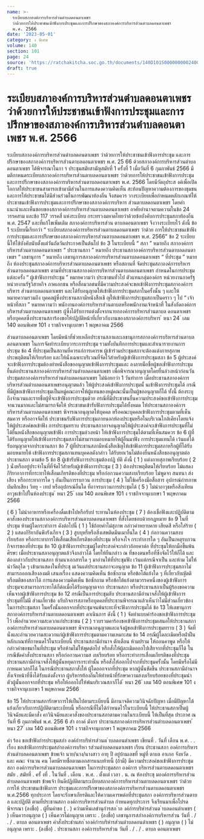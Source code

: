 ```yaml
---
name: >-
  ระเบียบสภาองค์การบริหารส่วนตำบลดอนตาเพชร
  ว่าด้วยการให้ประชาชนเข้าฟังการประชุมและการปรึกษาของสภาองค์การบริหารส่วนตำบลดอนตาเพชร
  พ.ศ. 2566
date: '2023-05-01'
category: ง พิเศษ
volume: 140
section: 101
page: 24
source: 'https://ratchakitcha.soc.go.th/documents/140D101S0000000002400.pdf'
draft: true
---
```


# ระเบียบสภาองค์การบริหารส่วนตำบลดอนตาเพชร ว่าด้วยการให้ประชาชนเข้าฟังการประชุมและการปรึกษาของสภาองค์การบริหารส่วนตำบลดอนตาเพชร พ.ศ. 2566

ระเบียบสภาองค์การบริหารส่วนตำบลดอนตาเพชร ว่าด้วยการให้ประชาชนเข้าฟังการประชุม และการปรึกษาของสภาองค์การบริหารส่วนตาบลดอนตาเพชร พ.ศ. 25 66 ด้วยสภาองค์การบริหารส่วนตำบลดอนตาเพชร ได้พิจารณาในกา ร ประชุมสมัยสามัญสมัยที่ 1 ครั้งที่ 1 เมื่อวันที่ 6 กุมภาพันธ์ 2566 มีมติกาหนดระเบียบสภาองค์การบริหารส่วนตาบลดอนตาเพชร ว่าด้วยการให้ประชาชนเข้าฟังการประชุมและการปรึกษาของสภาองค์การบริหารส่วนตาบลดอนตาเพชร พ.ศ. 2566 โดยมีวัตถุประส งค์เพื่อเปิดโอกาสให้ประชาชนสามารถเข้ามามีส่วนในการแสดงความคิดเห็น สะท้อนปัญหาความต้องการของชุมชน และการให้ประชาชนได้มีส่วนร่วมในการพัฒนาท้องถิ่น จึงสมควร วางระเบียบเพื่อกำหนดหลักเกณฑ์ให้ประชาชนเข้าฟังการประชุมและการปรึกษาของสภาองค์การบริหาร ส่วนตาบลดอนตาเพชร โดยคำแนะนำและเห็นชอบของสภาองค์การบริหารส่วนตาบลดอนตาเพชร อาศัยอำนาจตามความในข้อ 24 วรรคสาม และข้อ 117 วรรคสี่ แห่งระเบียบ กระทรวงมหาดไทยว่าด้วยข้อบังคับการประชุมสภาท้องถิ่น พ.ศ. 2547 และที่แก้ไขเพิ่มเติม สภาองค์การบริหารส่วน ตาบลดอนตาเพชร จึงวางระเบียบไว้ ดังนี้ ข้อ 1 ระเบียบนี้เรียกว่า “ ระเบียบสภาองค์การบริหารส่วนตาบลดอนตาเพชร ว่าด้วย การให้ประชาชนเข้าฟังการประชุมและการปรึกษาของสภาองค์การบริหารส่วนตาบลดอนตาเพชร พ.ศ. 2566” ข้อ 2 ระเบียบนี้ให้ใช้บังคับนับตั้งแต่วันถัดวันประกาศเป็นต้นไป ข้อ 3 ในระเบียบนี้ “ สภา ” หมายถึง สภาองค์การบริหารส่วนตาบลดอนตาเพชร “ ประธานสภา ” หมายถึง ประธานสภาองค์การบริหารส่วนตาบลดอนตาเพชร “ เลขานุการ ” หมายถึง เลขานุการสภาองค์การบริหารส่วนตาบลดอนตาเพชร “ ที่ประชุม ” หมายถึง ห้องประชุมสภาองค์การบริหารส่วนตาบลดอนตาเพชร หรือสถานที่ จัดประชุมสภาองค์การบริหารส่วนตาบลดอนตาเพชร ตามที่ประธานสภาองค์การบริหารส่วนตาบลดอนตาเพชร กำหนดในการประชุมแต่ละครั้ง “ ผู้เข้าฟังการประชุม ” หมายความว่า ประชาชนทั่วไป ตัวแทนกลุ่มองค์กร หน่วยงานภาครัฐ หน่วยงานรัฐวิสาหกิจ ภาคเอกชน หรือสื่อมวลชนที่มีความประสงค์จะขอเข้าฟังการประชุมสภาองค์การบริหาร ส่วนตาบลดอนตาเพชร และได้รับอนุญาตให้เข้าฟังการประชุมสภาในครั้งนั้น ๆ และให้หมายความรวมถึง บุคคลผู้ซึ่งประธานสภามีหนังสือเชิ ญให้เข้าฟังการประชุมสภาเป็นคราว ๆ ไป “ เจ้าหน้าที่สภา ” หมายความว่า พนักงานองค์การบริหารส่วนตาบลหรือพนักงานเจ้าหน้าที่ ในสังกัดองค์การบริหารส่วนตาบลดอนตาเพชร ผู้ซึ่งได้รับการแต่งตั้งจากนายกองค์การบริหารส่วนตาบล ดอนตาเพชร หรือบุคคลซึ่งประธานสภาร้องขอให้ปฏิบัติหน้าที่เกี่ยวกับงานของสภาองค์การบริหาร ้ หนา 24 ่ เลม 140 ตอนพิเศษ 101 ง ราชกิจจานุเบกษา 1 พฤษภาคม 2566

ส่วนตาบลดอนตาเพชร โดยมีหน้าที่ช่วยเหลือประธานสภาและเลขานุการสภาองค์การบริหารส่วนตาบล ดอนตาเพชร ในการจัดทำระเบียบวาระการประชุม รวมทั้งบันทึกการประชุมและสำเนารายงานการประชุม ข้อ 4 ที่ประชุมเป็นสถานที่ควรแก่การเคารพ ผู้เข้าร่วมประชุมสภาจะต้องแต่งกายสุภาพ ประพฤติตนให้เรียบร้อย และให้นั่งเฉพาะบริเวณที่จัดไว้สำหรับผู้เข้าฟังการประชุมสภา ข้อ 5 ผู้ประสงค์จะเข้าฟังการประชุมต้องทำหนังสือขออนุญาตเข้าฟังการประชุมและ ลงลายมือชื่อผู้ขอเข้ำฟังการประชุมยื่นต่อประธานสภาองค์การบริหารส่วนตำบลดอนตาเพชร เพื่อพิจารณาอนุญาตโดยยื่นล่วงหน้าก่อนวันประชุมสภาองค์การบริหารส่วนตำบลดอนตาเพชร ไม่น้อยกว่า 1 วันทำการ เมื่อประธานสภาองค์การบริหารส่วนตำบลดอนตาเพชรอนุญาตแล้ว ให้ผู้ประสงค์เข้าฟังการประชุมนั้ นเข้าฟังการประชุมได้ กรณีที่มีผู้ขอเข้าฟังการประชุมเป็นหมู่คณะอาจให้ผู้แทนของหมู่คณะนั้นเป็นผู้ขออนุญาตก็ได้ ทั้งนี้ ต้องระบุถึงจำนวนและรายชื่อผู้ที่จะเข้าฟังการประชุมด้วย กรณีที่มีประชาชนยื่นความประสงค์ขอเข้าฟังการประชุมจานวนมากและไม่สามารถจัดให้ ประชาชนเข้ารับฟังการประชุมได้ทั้งหมด ให้ประธานสภาองค์การบริหารส่วนตาบลดอนตาเพชร พิจารณาอนุญาตให้บุคคล หรือคณะบุคคลเข้าฟังการประชุมตามที่เห็นสมควร หรืออาจจัดให้ ประชาชนรับฟังการประชุมภายนอกห้องประชุมหรือในบริเวณใกล้เคียงโดยแจ้งให้ผู้ประสงค์ขอเข้าฟัง การประชุมทราบ ประธานสภาอาจอนุญาตให้ผู้ประสงค์จะเข้าฟังการประชุมที่ไม่ได้ยื่นหนังสือขออนุญาตเข้าฟัง การประชุมล่วงหน้า ให้เข้าฟังการประชุมได้ตามที่เห็นสมควร ข้อ 6 ผู้ที่ได้รับอนุญาตให้เข้าฟังการประชุมสภาไม่สามารถมอบหมายให้ผู้อื่นมาฟัง การประชุมแทนได้ เว้นแต่ได้รับอนุญาตจากประธานสภา ข้อ 7 ผู้ที่ประธานสภามีหนังสือเชิญให้เข้าฟังการประชุมสภาหรือผู้ที่ได้รับมอบหมายให้ เข้าฟังการประชุมสภาแทนบุคคลดังกล่าว ได้รับยกเว้นไม่ต้องยื่นหนังสือขออนุญาตต่อประธานสภา ตามข้อ 5 ข้อ 8 ผู้เข้ารับฟังการประชุมต้องปฏิ บัติ ดังนี้ ( 1 ) แต่งกายสุภาพเรียบร้อย ( 2 ) นั่งหรืออยู่ประจำในที่ที่จัดไว้สำหรับผู้เข้าฟังการประชุม ( 3 ) ต้องประพฤติตนให้เรียบร้อย ไม่แสดงกิริยาอาการที่กระทาให้เสื่อมเกียรติของที่ประชุม หรือก่อกวนความสงบเรียบร้อย ไม่พูดจา สนทนา ส่งเสียง หรือกระทาการใด ๆ อันเป็นการรบกวน การประชุม ( 4 ) ไม่ใช้เครื่องมือสื่อสาร อุปกรณ์ถ่ายภาพ บันทึกเสียง วิทยุ - เทป หรืออุปกรณ์อื่นใด ที่อาจรบกวนการประชุมได้ ( 5 ) ไม่นำอาวุธหรือสิ่งเทียมอาวุธเข้าไปในห้องประชุม ้ หนา 25 ่ เลม 140 ตอนพิเศษ 101 ง ราชกิจจานุเบกษา 1 พฤษภาคม 2566

( 6 ) ไม่นำอาหารหรือเครื่องดื่มเข้าไปหรือรับป ระทานในห้องประชุม ( 7 ) ต้องเชื่อฟังและปฏิบัติตามคาสั่งของประธานสภาองค์การบริหารส่วนตาบลดอนตาเพชร ที่สั่งโดยชอบด้วยกฎหมาย ข้อ 9 ในที่ประชุม ห้ามผู้ใดกระทำการ ดังต่อไปนี้ ( 1 ) ใช้ถ้อยคำไม่สุภาพ กล่าวคำหยาบคาย เสียดสี หรือใส่ร้าย ( 2 ) แสดงกิริยาอันพึงรังเกียจ ( 3 ) สูบบุหรี่หรือสิ่งเสพติดมึนเมาอื่นใด ( 4 ) ก่อกวนความสงบเรียบร้อย หรือกระทาการให้เสื่อมเสียเกียรติของที่ประชุม หรือจงใจ กระทำการใด ๆ อันเป็นเหตุรบกวนกิจการของที่ประชุม ข้อ 10 ผู้เข้าฟังการประชุมผู้ใดประสงค์จะกล่าวถ้อยคาต่อ ที่ประชุมให้ยกมือขึ้นพ้นศีรษะ เมื่อประธานสภาอนุญาตแล้วจึงกล่าวได้ โดยให้ยืนกล่าว ณ ที่ของตนหรือที่ซึ่งจัดไว้ให้ก็ได้ และ ต้องกล่าวกับประธานสภา ห้ามนาเอกสารใด ๆ มาอ่านให้ที่ประชุมฟัง เว้นแต่กรณีจาเป็น และห้าม ไม่ให้นำวัตถุใด ๆ เข้ามาแสดงในที่ประชุ มเว้นแต่ประธานสภาจะอนุญาต ข้อ 11 ผู้เข้าฟังการประชุมสภาไม่สามารถออกเสียงลงมติ เสนอเรื่อง แสดงความคิดเห็น ข้อซักถาม หรือข้อโต้แย้งใด ๆ ที่เกี่ยวกับญัตติหรือมติของสภาได้ การแสดงความคิดเห็น ข้อซักถาม หรือข้อโต้แย้งตามวรรคหนึ่งของผู้เข้าฟังการประชุมจะสามารถกระทาได้ก็ต่อเมื่อได้รับอนุญาตจาก ประธานสภา หรือประธานสภาเป็นผู้ร้องขอความเห็นจากผู้เข้าฟังการประชุม ข้อ 12 กรณีเป็นการประชุมลับ ประธานสภามีอำนาจสั่งให้ผู้เข้าฟังการประชุมที่ไม่มี ส่วนเกี่ยวข้อ งกับกิจการสภาหรือบุคคลที่ประธานพิจารณาแล้วเห็นว่าไม่มีส่วนเกี่ยวข้องในการประชุมสภา ในครั้งนั้นออกจากที่ประชุมจนพ้นระยะที่จะฟังการประชุมได้ ข้อ 13 ให้เลขานุการสภาองค์การบริหารส่วนตาบลดอนตาเพชร ดาเนินการ ดังนี้ ( 1 ) จัดทำแบบคำร้องขอเข้าฟังการประชุมไว้ เพื่ออำนวยความสะดวกแก่ประชาชน ( 2 ) รวบรวมคาร้องขอเข้าฟังการประชุมเสนอให้ประธานสภาองค์การบริหารส่วนตาบลดอนตาเพชร พิจารณาอนุญาตและแจ้งผู้ขอเข้าฟังการประชุมทราบ ( 3 ) จัดที่นั่งและอำนวยความสะดวกแก่ผู้เข้าฟังการประชุมตามความเหมาะสม ข้อ 14 กรณีผู้ใดละเมิดหรือฝ่าฝืนหลักเกณฑ์ที่กาหนดไว้ในระเบียบนี้ ประธานสภามีอำนาจ ตักเตือน ห้ามปราม ให้ถอนคาพูด หรือให้กล่าวคำขอขมาในที่ประชุม หรือห้ามไม่ให้พูดต่อไป หรือสั่งให้ผู้ละเมิดออกไปเสียจากที่ประชุมก็ได้ ในกรณีขัดคำสั่งประธานสภา หรือก่อกวนความส งบเรียบร้อย หรือกระทำการเสื่อมเกียรติของที่ประชุม ประธานสภามีอำนาจสั่งให้ผู้นั้นหยุดการกระทำนั้น หรือสั่งให้ออกไปจากที่ประชุมครั้งนั้น โดยมีหรือไม่มีกาหนดเวลาก็ได้ ในกรณีประธานสภาสั่งให้ ผู้ใดออกจากที่ประชุม หากผู้นั้นขัดขืน ประธานสภามีอำนาจสั่งเจ้าหน้าที่ซึ่งได้รับแต่งตั้งจาก ผู้บริหารท้องถิ่นให้ทำหน้าที่รักษาความสงบเรียบร้อยของที่ประชุมนำตัวผู้นั้นออกจากที่ประชุม หรือให้ออกไปให้พ้นบริเวณสภาก็ได้ ้ หนา 26 ่ เลม 140 ตอนพิเศษ 101 ง ราชกิจจานุเบกษา 1 พฤษภาคม 2566

ข้อ 15 ให้ประธานสภารักษาการให้เป็นไปตามระเบียบนี้ มีอานาจตีความวินิจฉัยปัญหา เมื่อมีปัญหาโต้แย้งเกี่ยวกับการปฏิบัติตามระเบียบนี้ หรือกรณีที่ไม่ได้กำหนดไว้ในระเบียบนี้ ให้ประธานสภาเป็นผู้วินิจฉัยและมีคาสั่ง คาวินิจฉัยและคาสั่งของประธานสภาตามความในระเบียบนี้ ให้เป็นที่สุด ประกาศ ณ วันที่ 6 กุมภาพันธ์ พ.ศ. 256 6 สำ อางค์ มังกร ประธานสภาองค์การบริหารส่วนตำบลดอนตาเพชร ้ หนา 27 ่ เลม 140 ตอนพิเศษ 101 ง ราชกิจจานุเบกษา 1 พฤษภาคม 2566

คํา ร้อง ขอเข้ําฟังกํารประชุมสภํา องค์กํารบริหํารส่วนต ําบลดอนตําเพชร เขียนที่ . วันที่ เดือน พ.ศ. . . เรื่อง ขอเข้าฟังการประชุมสภำองค์การบริหา รส่วนตำบลดอนตาเพชร เรียน ประธานสภา องค์การบริหารส่วนตำบลดอนตาเพชร ข้าพเจ้า นาย/นาง/นางสาว อายุ ปี อยู่บ้านเลขที่ หมู่ที่ ตาบล อาเภอ จังหวัด . และ คณะ จำนวน คน โดยมีรายชื่อตามเอกสารแนบท้ายนี้ (ถ้ามี) มีความประสงค์ขอเข้าฟังการประชุมสภา องค์การบริหารส่วนตาบลดอนตาเพชร ในการประชุมสภา องค์การ บริหารส่วนตาบลดอนตาเพชร สมัย . สมัยที่ . ครั้ งที่ . ในวันที่ . เดือน . พ.ศ. . ตั้งแต่ เวลา . น. ณ ห้องประชุ มองค์การบริหารส่วนตำบลดอนตาเพชร ข้าพเจ้า ยินดีปฏิบัติตามระเบียบสภาองค์การบริหารส่วนตาบลดอนตาเพชร ว่าด้วยการให้ ประชาชนเข้าฟังการ ประชุมและการปรึกษาของสภาองค์การบริหารส่วนตาบลดอนตาเพชร พ.ศ.2566 ทุกประการ โดยจะรักษาเกียรติและให้ความเคารพต่อที่ประชุมสภา องค์การบริหารส่วนตาบล และปฏิบัติ ตามที่ประธานสภา องค์การบริหารส่วนตำบล กำหนดทุกประการ จึงเรียนมาเพื่อโปรดพิจารณา (ลงชื่อ) . ผู้ยื่นคำขอ ( . ) ควํามเห็นเลขํานุกํารสภ ําอ งค์กํารบริหํารส่วนต ําบลดอนตําเพชร ( ) เห็นควรอนุญาต ( ) เห็นควรไม่อนุญาต เพราะ . (ลงชื่อ) เลขานุการสภำองค์การบริหารส่วน วันที่ . / . / . ตาบล ดอนตาเพชร คําสั่งประธํานสภ ําองค์กํารบริหํารส่วนตําบลดอนตําเพชร ( ) อนุญาต ( ) ไม่อนุญาต เพราะ . (ลงชื่อ) . ประธานสภา องค์การบริหารส่วน วันที่ . / . / . ตาบล ดอนตาเพชร
